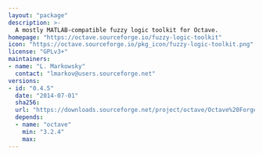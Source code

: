 ```yaml
---
layout: "package"
description: >-
  A mostly MATLAB-compatible fuzzy logic toolkit for Octave.
homepage: "https://octave.sourceforge.io/fuzzy-logic-toolkit"
icon: "https://octave.sourceforge.io/pkg_icon/fuzzy-logic-toolkit.png"
license: "GPLv3+"
maintainers:
- name: "L. Markowsky"
  contact: "lmarkov@users.sourceforge.net"
versions:
- id: "0.4.5"
  date: "2014-07-01"
  sha256:
  url: "https://downloads.sourceforge.net/project/octave/Octave%20Forge%20Packages/Individual%20Package%20Releases/fuzzy-logic-toolkit-0.4.5.tar.gz"
  depends:
  - name: "octave"
    min: "3.2.4"
    max:
---
```

